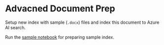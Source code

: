 # Advacned Document Prep

Setup new index with sample (`.docx`) files and index this document to Azure AI search.

Run the [sample notebook](./search_index.ipynb) for preparing sample index. 

